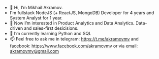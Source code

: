 - 👋 Hi, I’m Mikhail Akramov.
- I'm fullstack NodeJS (+ ReactJS, MongoDB) Developer for 4 years and System Analyst for 1 year.
- 👀 Now I’m interested in Product Analytics and Data Analytics. Data-driven and sales-first desicisions.
- 🌱 I’m currently learning Python and SQL
- 📫 Feel free to ask me in telegram: https://t.me/akramovmv and facebook: https://www.facebook.com/akramovmv or via email: akramovmv@gmail.com

